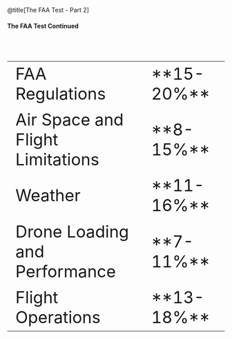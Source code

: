 <div class="slide-bg-style-left"></div><div class="slide-bg-style-right"></div>

@title[The FAA Test - Part 2]

#### <span class="orange">The FAA Test Continued</span>
<br>
<table style="font-size:38px;">
  <tr class="fragment">
    <td>FAA Regulations</td>
    <td>**15-20%**</td>
  </tr>
  <tr class="fragment">
    <td>Air Space and Flight Limitations</td>
    <td>**8-15%**</td>
  </tr>
  <tr class="fragment">
    <td>Weather</td>
    <td>**11-16%**</td>
  </tr>
  <tr class="fragment">
    <td>Drone Loading and Performance</td>
    <td>**7-11%**</td>
  </tr>
  <tr class="fragment">
    <td>Flight Operations</td>
    <td>**13-18%**</td>
  </tr>
</table>
